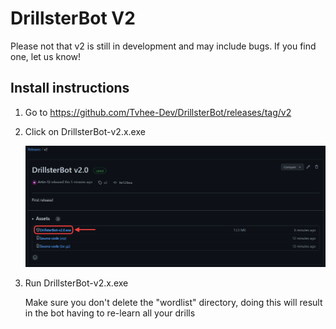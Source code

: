 # DrillsterBot V2
Please not that v2 is still in development and may include bugs.
If you find one, let us know!
## Install instructions
1. Go to https://github.com/Tvhee-Dev/DrillsterBot/releases/tag/v2
2. Click on DrillsterBot-v2.x.exe

    ![Step 2](readmeImages/Step2.png?raw=true) 
3. Run DrillsterBot-v2.x.exe

   Make sure you don't delete the "wordlist" directory, doing this will result in the bot having to re-learn all your drills

